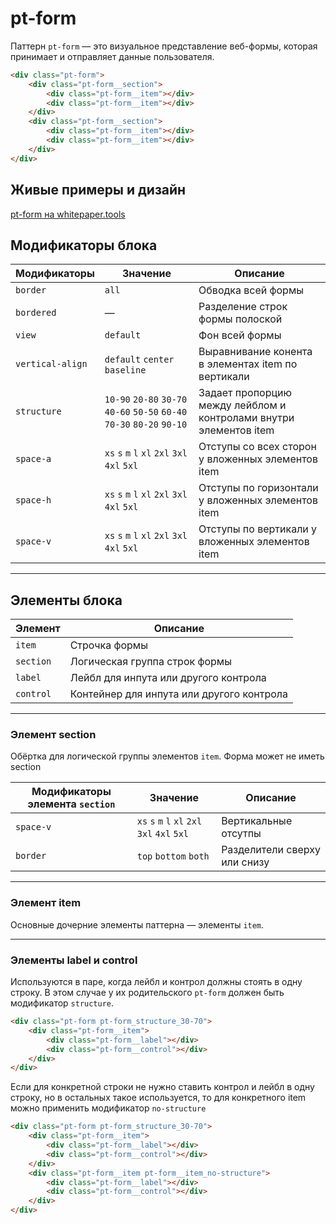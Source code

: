 # pt-form

Паттерн `pt-form` — это визуальное представление веб-формы, которая принимает и отправляет данные пользователя.

```html
<div class="pt-form">
    <div class="pt-form__section">
        <div class="pt-form__item"></div>
        <div class="pt-form__item"></div>
    </div>
    <div class="pt-form__section">
        <div class="pt-form__item"></div>
        <div class="pt-form__item"></div>
    </div>
</div>
```

## Живые примеры и дизайн

[pt-form на whitepaper.tools](http://whitepaper.tools/doc.html#/pt-form)


## Модификаторы блока

Модификаторы     | Значение                      | Описание
---------------- | ----------------------------- | --------------------------------------------------
`border`         | `all`                         | Обводка всей формы
`bordered`       | —                             | Разделение строк формы полоской
`view`           | `default`                     | Фон всей формы
`vertical-align` | `default` `center` `baseline` | Выравнивание конента в элементах item по вертикали
`structure`      | `10-90` `20-80` `30-70` `40-60` `50-50` `60-40` `70-30` `80-20` `90-10` | Задает пропорцию между лейблом и контролами внутри элементов item
`space-a`        | `xs` `s` `m` `l` `xl` `2xl` `3xl` `4xl` `5xl` | Отступы со всех сторон у вложенных элементов item
`space-h`        | `xs` `s` `m` `l` `xl` `2xl` `3xl` `4xl` `5xl` | Отступы по горизонтали у вложенных элементов item
`space-v`        | `xs` `s` `m` `l` `xl` `2xl` `3xl` `4xl` `5xl` | Отступы по вертикали у вложенных элементов item

___


## Элементы блока

Элемент   | Описание
--------- | -----------------------------------------
`item`    | Строчка формы
`section` | Логическая группа строк формы
`label`   | Лейбл для инпута или другого контрола
`control` | Контейнер для инпута или другого контрола

___


### Элемент section

Обёртка для логической группы элементов `item`. Форма может не иметь section

Модификаторы элемента `section` | Значение                                      | Описание
------------------------------- | --------------------------------------------- | ----------------------------
`space-v`                       | `xs` `s` `m` `l` `xl` `2xl` `3xl` `4xl` `5xl` | Вертикальные отсутпы
`border`                        | `top` `bottom` `both`                         | Разделители сверху или снизу

___


### Элемент item

Основные дочерние элементы паттерна — элементы `item`.

___


### Элементы label и control

Используются в паре, когда лейбл и контрол должны стоять в одну строку. В этом случае у их родительского `pt-form` должен быть модификатор `structure`.

```html
<div class="pt-form pt-form_structure_30-70">
    <div class="pt-form__item">
        <div class="pt-form__label"></div>
        <div class="pt-form__control"></div>
    </div>
</div>
```

Если для конкретной строки не нужно ставить контрол и лейбл в одну строку, но в остальных такое используется, то для конкретного item можно применить модификатор `no-structure`

```html
<div class="pt-form pt-form_structure_30-70">
    <div class="pt-form__item">
        <div class="pt-form__label"></div>
        <div class="pt-form__control"></div>
    </div>
    <div class="pt-form__item pt-form__item_no-structure">
        <div class="pt-form__label"></div>
        <div class="pt-form__control"></div>
    </div>
</div>
```